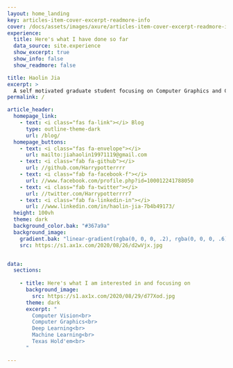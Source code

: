```yaml
---
layout: home_landing
key: articles-item-cover-excerpt-readmore-info
cover: /docs/assets/images/axure/articles-item-cover-excerpt-readmore-info.jpg
experience:
  title: Here's what I have done so far
  data_source: site.experience
  show_excerpt: true
  show_info: false
  show_readmore: false

title: Haolin Jia
excerpt: >
  A self motivated graduate student focusing on Computer Graphics and Computer Vision.
permalink: /

article_header:
  homepage_link:
    - text: <i class="fas fa-link"></i> Blog
      type: outline-theme-dark
      url: /blog/
  homepage_buttons:
    - text: <i class="fas fa-envelope"></i>
      url: mailto:jiahaolin19971119@gmail.com
    - text: <i class="fab fa-github"></i>
      url: //github.com/Harrypotterrrr
    - text: <i class="fab fa-facebook-f"></i>
      url: //www.facebook.com/profile.php?id=100012241788050
    - text: <i class="fab fa-twitter"></i>
      url: //twitter.com/Harrypotterrrr7
    - text: <i class="fab fa-linkedin-in"></i>
      url: //www.linkedin.com/in/haolin-jia-7b4b49173/
  height: 100vh
  theme: dark
  background_color.bak: "#367a9a"
  background_image:
    gradient.bak: "linear-gradient(rgba(0, 0, 0, .2), rgba(0, 0, 0, .6))"
    src: https://s1.ax1x.com/2020/08/26/d2wVjx.jpg


data:
  sections:
      
    - title: Here's what I am interested in and focusing on
      background_image:
        src: https://s1.ax1x.com/2020/08/29/d77Xod.jpg
      theme: dark
      excerpt: "
        Computer Vision<br>
        Computer Graphics<br>
        Deep Learning<br>
        Machine Learning<br>
        Texas Hold'em<br>
      "

---
```


<div class="article__content" markdown="1">
</div>

